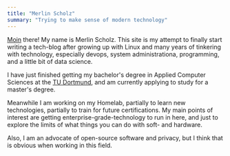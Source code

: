 ```yaml
---
title: "Merlin Scholz"
summary: "Trying to make sense of modern technology"
---
```


[Moin](https://en.wikipedia.org/wiki/Moin) there! My name is Merlin Scholz. This site is my attempt to finally start writing a tech-blog after growing up with Linux and many years of tinkering with technology, especially devops, system administrationa, programming, and a little bit of data science.

I have just finished getting my bachelor's degree in Applied Computer Sciences at the [TU Dortmund](https://www.tu-dortmund.de/), and am currently applying to study for a master's degree.

Meanwhile I am working on my Homelab, partially to learn new technologies, partially to train for future certifications. My main points of interest are getting enterprise-grade-technology to run in here, and just to explore the limits of what things you can do with soft- and hardware.

Also, I am an advocate of open-source software and privacy, but I think that is obvious when working in this field.